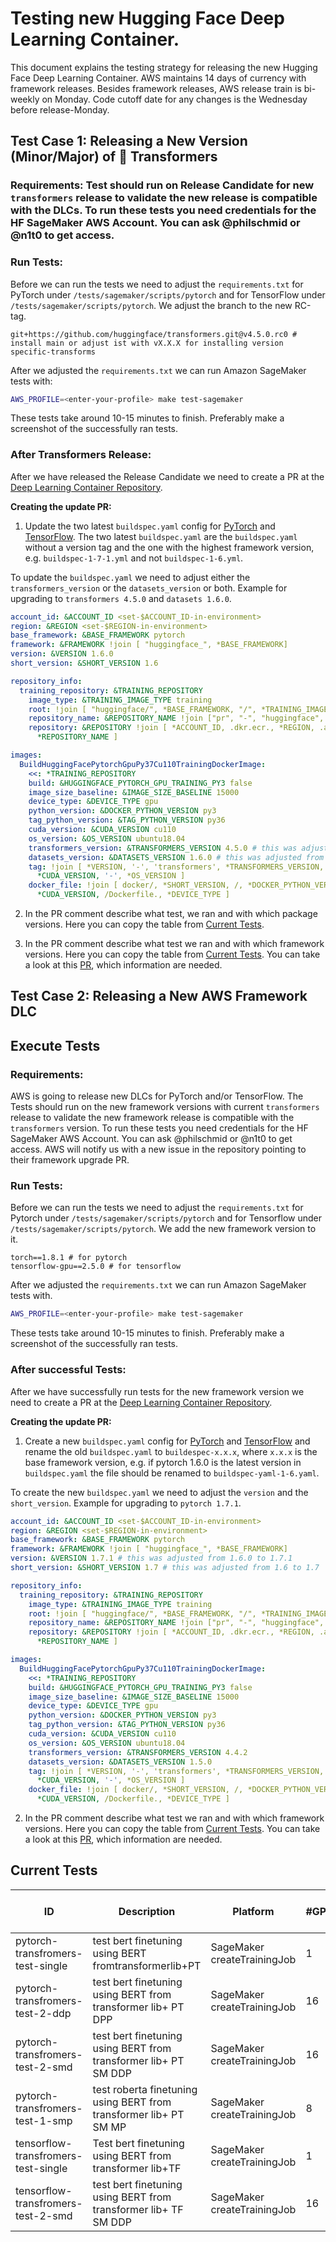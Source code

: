 # Testing new Hugging Face Deep Learning Container.

This document explains the testing strategy for releasing the new Hugging Face Deep Learning Container. AWS maintains 14 days of currency with framework releases. Besides framework releases, AWS release train is bi-weekly on Monday. Code cutoff date for any changes is the Wednesday before release-Monday. 


## Test Case 1: Releasing a New Version (Minor/Major) of 🤗 Transformers

### Requirements: Test should run on Release Candidate for new `transformers` release to validate the new release is compatible with the DLCs. To run these tests you need credentials for the HF SageMaker AWS Account. You can ask @philschmid or @n1t0 to get access.

### Run Tests:

Before we can run the tests we need to adjust the `requirements.txt` for PyTorch under `/tests/sagemaker/scripts/pytorch` and for TensorFlow under `/tests/sagemaker/scripts/pytorch`. We adjust the branch to the new RC-tag.

```
git+https://github.com/huggingface/transformers.git@v4.5.0.rc0 # install main or adjust ist with vX.X.X for installing version specific-transforms
```

After we adjusted the `requirements.txt` we can run Amazon SageMaker tests with:  

```bash
AWS_PROFILE=<enter-your-profile> make test-sagemaker
```
These tests take around 10-15 minutes to finish. Preferably make a screenshot of the successfully ran tests.

### After Transformers Release:

After we have released the Release Candidate we need to create a PR at the [Deep Learning Container Repository](https://github.com/aws/deep-learning-containers).

**Creating the update PR:**

1. Update the two latest `buildspec.yaml` config for [PyTorch](https://github.com/aws/deep-learning-containers/tree/master/huggingface/pytorch) and [TensorFlow](https://github.com/aws/deep-learning-containers/tree/master/huggingface/tensorflow). The two latest `buildspec.yaml` are the `buildspec.yaml` without a version tag and the one with the highest framework version, e.g. `buildspec-1-7-1.yml` and not `buildspec-1-6.yml`.  

To update the `buildspec.yaml` we need to adjust either the `transformers_version` or the `datasets_version` or both. Example for upgrading to `transformers 4.5.0` and `datasets 1.6.0`.
```yaml
account_id: &ACCOUNT_ID <set-$ACCOUNT_ID-in-environment>
region: &REGION <set-$REGION-in-environment>
base_framework: &BASE_FRAMEWORK pytorch
framework: &FRAMEWORK !join [ "huggingface_", *BASE_FRAMEWORK]
version: &VERSION 1.6.0
short_version: &SHORT_VERSION 1.6

repository_info:
  training_repository: &TRAINING_REPOSITORY
    image_type: &TRAINING_IMAGE_TYPE training
    root: !join [ "huggingface/", *BASE_FRAMEWORK, "/", *TRAINING_IMAGE_TYPE ]
    repository_name: &REPOSITORY_NAME !join ["pr", "-", "huggingface", "-", *BASE_FRAMEWORK, "-", *TRAINING_IMAGE_TYPE]
    repository: &REPOSITORY !join [ *ACCOUNT_ID, .dkr.ecr., *REGION, .amazonaws.com/,
      *REPOSITORY_NAME ]

images:
  BuildHuggingFacePytorchGpuPy37Cu110TrainingDockerImage:
    <<: *TRAINING_REPOSITORY
    build: &HUGGINGFACE_PYTORCH_GPU_TRAINING_PY3 false
    image_size_baseline: &IMAGE_SIZE_BASELINE 15000
    device_type: &DEVICE_TYPE gpu
    python_version: &DOCKER_PYTHON_VERSION py3
    tag_python_version: &TAG_PYTHON_VERSION py36
    cuda_version: &CUDA_VERSION cu110
    os_version: &OS_VERSION ubuntu18.04
    transformers_version: &TRANSFORMERS_VERSION 4.5.0 # this was adjusted from 4.4.2 to 4.5.0
    datasets_version: &DATASETS_VERSION 1.6.0 # this was adjusted from 1.5.0 to 1.6.0
    tag: !join [ *VERSION, '-', 'transformers', *TRANSFORMERS_VERSION, '-', *DEVICE_TYPE, '-', *TAG_PYTHON_VERSION, '-',
      *CUDA_VERSION, '-', *OS_VERSION ]
    docker_file: !join [ docker/, *SHORT_VERSION, /, *DOCKER_PYTHON_VERSION, /, 
      *CUDA_VERSION, /Dockerfile., *DEVICE_TYPE ]
```
2. In the PR comment describe what test, we ran and with which package versions. Here you can copy the table from [Current Tests](#current-tests). 

2. In the PR comment describe what test we ran and with which framework versions. Here you can copy the table from [Current Tests](#current-tests). You can take a look at this [PR](https://github.com/aws/deep-learning-containers/pull/1016), which information are needed. 
## Test Case 2: Releasing a New AWS Framework DLC


## Execute Tests

### Requirements:
AWS is going to release new DLCs for PyTorch and/or TensorFlow. The Tests should run on the new framework versions with current `transformers` release to validate the new framework release is compatible with the `transformers` version. To run these tests you need credentials for the HF SageMaker AWS Account. You can ask @philschmid or @n1t0 to get access. AWS will notify us with a new issue in the repository pointing to their framework upgrade PR.

### Run Tests:

Before we can run the tests we need to adjust the `requirements.txt` for Pytorch under `/tests/sagemaker/scripts/pytorch` and for Tensorflow under `/tests/sagemaker/scripts/pytorch`. We add the new framework version to it.

```
torch==1.8.1 # for pytorch
tensorflow-gpu==2.5.0 # for tensorflow
```

After we adjusted the `requirements.txt` we can run Amazon SageMaker tests with. 

```bash
AWS_PROFILE=<enter-your-profile> make test-sagemaker
```
These tests take around 10-15 minutes to finish. Preferably make a screenshot of the successfully ran tests.

### After successful Tests:

After we have successfully run tests for the new framework version we need to create a PR at the [Deep Learning Container Repository](https://github.com/aws/deep-learning-containers).

**Creating the update PR:**

1. Create a new `buildspec.yaml` config for [PyTorch](https://github.com/aws/deep-learning-containers/tree/master/huggingface/pytorch) and [TensorFlow](https://github.com/aws/deep-learning-containers/tree/master/huggingface/tensorflow) and rename the old `buildspec.yaml` to `buildespec-x.x.x`, where `x.x.x` is the base framework version, e.g. if pytorch 1.6.0 is the latest version in `buildspec.yaml` the file should be renamed to `buildspec-yaml-1-6.yaml`. 

To create the new `buildspec.yaml` we need to adjust  the `version` and the `short_version`. Example for upgrading to `pytorch 1.7.1`. 

```yaml
account_id: &ACCOUNT_ID <set-$ACCOUNT_ID-in-environment>
region: &REGION <set-$REGION-in-environment>
base_framework: &BASE_FRAMEWORK pytorch
framework: &FRAMEWORK !join [ "huggingface_", *BASE_FRAMEWORK]
version: &VERSION 1.7.1 # this was adjusted from 1.6.0 to 1.7.1
short_version: &SHORT_VERSION 1.7 # this was adjusted from 1.6 to 1.7

repository_info:
  training_repository: &TRAINING_REPOSITORY
    image_type: &TRAINING_IMAGE_TYPE training
    root: !join [ "huggingface/", *BASE_FRAMEWORK, "/", *TRAINING_IMAGE_TYPE ]
    repository_name: &REPOSITORY_NAME !join ["pr", "-", "huggingface", "-", *BASE_FRAMEWORK, "-", *TRAINING_IMAGE_TYPE]
    repository: &REPOSITORY !join [ *ACCOUNT_ID, .dkr.ecr., *REGION, .amazonaws.com/,
      *REPOSITORY_NAME ]

images:
  BuildHuggingFacePytorchGpuPy37Cu110TrainingDockerImage:
    <<: *TRAINING_REPOSITORY
    build: &HUGGINGFACE_PYTORCH_GPU_TRAINING_PY3 false
    image_size_baseline: &IMAGE_SIZE_BASELINE 15000
    device_type: &DEVICE_TYPE gpu
    python_version: &DOCKER_PYTHON_VERSION py3
    tag_python_version: &TAG_PYTHON_VERSION py36
    cuda_version: &CUDA_VERSION cu110
    os_version: &OS_VERSION ubuntu18.04
    transformers_version: &TRANSFORMERS_VERSION 4.4.2
    datasets_version: &DATASETS_VERSION 1.5.0
    tag: !join [ *VERSION, '-', 'transformers', *TRANSFORMERS_VERSION, '-', *DEVICE_TYPE, '-', *TAG_PYTHON_VERSION, '-',
      *CUDA_VERSION, '-', *OS_VERSION ]
    docker_file: !join [ docker/, *SHORT_VERSION, /, *DOCKER_PYTHON_VERSION, /, 
      *CUDA_VERSION, /Dockerfile., *DEVICE_TYPE ]
```
2. In the PR comment describe what test we ran and with which framework versions. Here you can copy the table from [Current Tests](#current-tests). You can take a look at this [PR](https://github.com/aws/deep-learning-containers/pull/1025), which information are needed.

## Current Tests

| ID                                  | Description                                                       | Platform                   | #GPUS | Collected & evaluated metrics            |
|-------------------------------------|-------------------------------------------------------------------|-----------------------------|-------|------------------------------------------|
| pytorch-transfromers-test-single    | test bert finetuning using BERT fromtransformerlib+PT             | SageMaker createTrainingJob | 1     | train_runtime, eval_accuracy & eval_loss |
| pytorch-transfromers-test-2-ddp     | test bert finetuning using BERT from transformer lib+ PT DPP      | SageMaker createTrainingJob | 16    | train_runtime, eval_accuracy & eval_loss |
| pytorch-transfromers-test-2-smd     | test bert finetuning using BERT from transformer lib+ PT SM DDP   | SageMaker createTrainingJob | 16    | train_runtime, eval_accuracy & eval_loss |
| pytorch-transfromers-test-1-smp     | test roberta finetuning using BERT from transformer lib+ PT SM MP | SageMaker createTrainingJob | 8     | train_runtime, eval_accuracy & eval_loss |
| tensorflow-transfromers-test-single | Test bert finetuning using BERT from transformer lib+TF           | SageMaker createTrainingJob | 1     | train_runtime, eval_accuracy & eval_loss |
| tensorflow-transfromers-test-2-smd  | test bert finetuning using BERT from transformer lib+ TF SM DDP   | SageMaker createTrainingJob | 16    | train_runtime, eval_accuracy & eval_loss |
